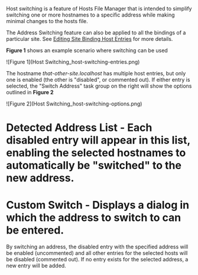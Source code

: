 Host switching is a feature of Hosts File Manager that is intended to simplify switching one or more hostnames to a specific address while making minimal changes to the hosts file.

The Address Switching feature can also be applied to all the bindings of a particular site. See [Editing Site Binding Host Entries](Editing-Site-Binding-Host-Entries) for more details.

**Figure 1** shows an example scenario where switching can be used

![Figure 1](Host Switching_host-switching-entries.png)

The hostname _that-other-site.localhost_ has multiple host entries, but only one is enabled (the other is "disabled", or commented out). If either entry is selected, the "Switch Address" task group on the right will show the options outlined in **Figure 2**

![Figure 2](Host Switching_host-switching-options.png)

# **Detected Address List** - Each disabled entry will appear in this list, enabling the selected hostnames to automatically be "switched" to the new address.
# **Custom Switch** - Displays a dialog in which the address to switch to can be entered.

By switching an address, the disabled entry with the specified address will be enabled (uncommented) and all other entries for the selected hosts will be disabled (commented out). If no entry exists for the selected address, a new entry will be added.
